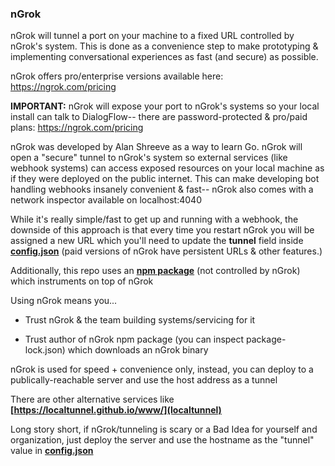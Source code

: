 ### nGrok

nGrok will tunnel a port on your machine to a fixed URL controlled by nGrok's system. This is done as a convenience step to make prototyping & implementing conversational experiences as fast (and secure) as possible.

nGrok offers pro/enterprise versions available here: https://ngrok.com/pricing 

<p>

**IMPORTANT:** nGrok will expose your port to nGrok's systems so your local install can talk to DialogFlow-- there are password-protected & pro/paid plans: https://ngrok.com/pricing

nGrok was developed by Alan Shreeve as a way to learn Go. nGrok will open a "secure" tunnel to nGrok's system so external services (like webhook systems) can access exposed resources on your local machine as if they were deployed on the public internet. This can make developing bot handling webhooks insanely convenient & fast-- nGrok also comes with a network inspector available on localhost:4040

While it's really simple/fast to get up and running with a webhook, the downside of this approach is that every time you restart nGrok you will be assigned a new URL which you'll need to update the **tunnel** field inside **[config.json](./../settings/config.json)** (paid versions of nGrok have persistent URLs & other features.)

Additionally, this repo uses an **[npm package](https://www.npmjs.com/package/ngrok)** (not controlled by nGrok) which instruments on top of nGrok

Using nGrok means you...

- Trust nGrok & the team building systems/servicing for it

- Trust author of nGrok npm package (you can inspect package-lock.json) which downloads an nGrok binary

nGrok is used for speed + convenience only, instead, you can deploy to a publically-reachable server and use the host address as a tunnel

There are other alternative services like **[https://localtunnel.github.io/www/](localtunnel)**

Long story short, if nGrok/tunneling is scary or a Bad Idea for yourself and organization, just deploy the server and use the hostname as the "tunnel" value in **[config.json](./../settings/config.json)**
</p>
</details>